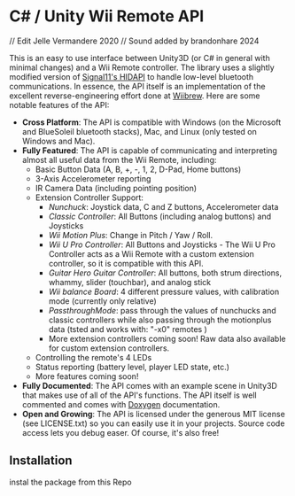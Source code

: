 C# / Unity Wii Remote API
=========================
// Edit Jelle Vermandere 2020
// Sound added by brandonhare 2024

This is an easy to use interface between Unity3D (or C# in general with minimal changes) and a Wii Remote controller.
The library uses a slightly modified version of [Signal11's HIDAPI](https://github.com/signal11/hidapi) to handle
low-level bluetooth communications.  In essence, the API itself is an implementation of the excellent
reverse-engineering effort done at [Wiibrew](http://wiibrew.org/wiki/Wiimote).  Here are some notable features of the
API:

- **Cross Platform**: The API is compatible with Windows (on the Microsoft and BlueSoleil bluetooth stacks), Mac, and
  Linux (only tested on Windows and Mac).
- **Fully Featured**: The API is capable of communicating and interpreting almost all useful data from the Wii Remote,
  including:
    - Basic Button Data (A, B, +, -, 1, 2, D-Pad, Home buttons)
    - 3-Axis Accelerometer reporting
    - IR Camera Data (including pointing position)
    - Extension Controller Support:
        - *Nunchuck*: Joystick data, C and Z buttons, Accelerometer data
        - *Classic Controller*: All Buttons (including analog buttons) and Joysticks
        - *Wii Motion Plus*: Change in Pitch / Yaw / Roll.
        - *Wii U Pro Controller*: All Buttons and Joysticks - The Wii U Pro Controller acts as a Wii Remote with a custom extension controller, so it is compatible with this API.
        - *Guitar Hero Guitar Controller*: All buttons, both strum directions, whammy, slider (touchbar), and analog stick
        - *Wii balance Board*: 4 different pressure values, with calibration mode (currently only relative)
        - *PassthroughMode*: pass through the values of nunchucks and classic controllers while also passing through the motionplus data (tsted and works with: "-x0" remotes )
        - More extension controllers coming soon!  Raw data also available for custom extension controllers.
    - Controlling the remote's 4 LEDs
    - Status reporting (battery level, player LED state, etc.)
    - More features coming soon!
- **Fully Documented**: The API comes with an example scene in Unity3D that makes use of all of the API's functions.  The
  API itself is well commented and comes with [Doxygen](http://www.stack.nl/~dimitri/doxygen/) documentation.
- **Open and Growing**: The API is licensed under the generous MIT license (see LICENSE.txt) so you can easily use it
  in your projects.  Source code access lets you debug easer.  Of course, it's also free!

Installation
------------

instal the package from this Repo
